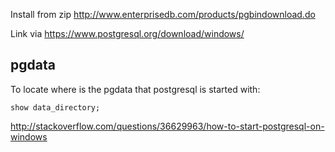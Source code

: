 Install from zip http://www.enterprisedb.com/products/pgbindownload.do

Link via https://www.postgresql.org/download/windows/

## pgdata

To locate where is the pgdata that postgresql is started with:

`show data_directory;`

http://stackoverflow.com/questions/36629963/how-to-start-postgresql-on-windows
